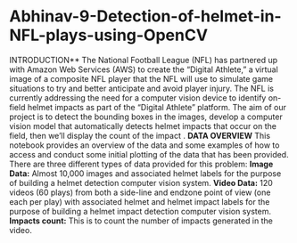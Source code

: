 # Abhinav-9-Detection-of-helmet-in-NFL-plays-using-OpenCV
INTRODUCTION**
The National Football League (NFL) has partnered up with Amazon Web Services (AWS) to create the “Digital Athlete,” a virtual image of a composite NFL player that the NFL will use to simulate game situations to try and better anticipate and avoid player injury. The NFL is currently addressing the need for a computer vision device to identify on-field helmet impacts as part of the “Digital Athlete” platform.
The aim of our project is to detect the bounding boxes in the images, develop a computer vision model that automatically detects helmet impacts that occur on the field, then we’ll display the count  of the impact .
**DATA OVERVIEW**
This notebook provides an overview of the data and some examples of how to access and conduct some initial plotting of the data that has been provided. There are three different types of data provided for this problem:
**Image Data:** Almost 10,000 images and associated helmet labels for the purpose of building a helmet detection computer vision system.
**Video Data:** 120 videos (60 plays) from both a side-line and endzone point of view (one each per play) with associated helmet and helmet impact labels for the purpose of building a helmet impact detection computer vision system.
**Impacts count:** This is to count the number of impacts generated in the video.
